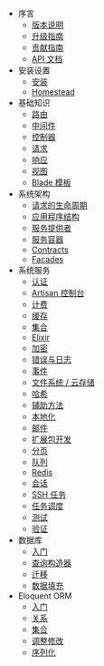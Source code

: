 - 序言
    - [版本说明](/docs/{{version}}/releases)
    - [升级指南](/docs/{{version}}/upgrade)
    - [贡献指南](/docs/{{version}}/contributions)
    - [API 文档](/api/{{version}})
- 安装设置
    - [安装](/docs/{{version}}/installation)
    - [Homestead](/docs/{{version}}/homestead)
- 基础知识
    - [路由](/docs/{{version}}/routing)
    - [中间件](/docs/{{version}}/middleware)
    - [控制器](/docs/{{version}}/controllers)
    - [请求](/docs/{{version}}/requests)
    - [响应](/docs/{{version}}/responses)
    - [视图](/docs/{{version}}/views)
    - [Blade 模板](/docs/{{version}}/blade)
- 系统架构
    - [请求的生命周期](/docs/{{version}}/lifecycle)
    - [应用程序结构](/docs/{{version}}/structure)
    - [服务提供者](/docs/{{version}}/providers)
    - [服务容器](/docs/{{version}}/container)
    - [Contracts](/docs/{{version}}/contracts)
    - [Facades](/docs/{{version}}/facades)
- 系统服务
    - [认证](/docs/{{version}}/authentication)
    - [Artisan 控制台](/docs/{{version}}/artisan)
    - [计费](/docs/{{version}}/billing)
    - [缓存](/docs/{{version}}/cache)
    - [集合](/docs/{{version}}/collections)
    - [Elixir](/docs/{{version}}/elixir)
    - [加密](/docs/{{version}}/encryption)
    - [错误与日志](/docs/{{version}}/errors)
    - [事件](/docs/{{version}}/events)
    - [文件系统 / 云存储](/docs/{{version}}/filesystem)
    - [哈希](/docs/{{version}}/hashing)
    - [辅助方法](/docs/{{version}}/helpers)
    - [本地化](/docs/{{version}}/localization)
    - [邮件](/docs/{{version}}/mail)
    - [扩展包开发](/docs/{{version}}/packages)
    - [分页](/docs/{{version}}/pagination)
    - [队列](/docs/{{version}}/queues)
    - [Redis](/docs/{{version}}/redis)
    - [会话](/docs/{{version}}/session)
    - [SSH 任务](/docs/{{version}}/envoy)
    - [任务调度](/docs/{{version}}/scheduling)
    - [测试](/docs/{{version}}/testing)
    - [验证](/docs/{{version}}/validation)
- 数据库
    - [入门](/docs/{{version}}/database)
    - [查询构造器](/docs/{{version}}/queries)
    - [迁移](/docs/{{version}}/migrations)
    - [数据填充](/docs/{{version}}/seeding)
- Eloquent ORM
    - [入门](/docs/{{version}}/eloquent)
    - [关系](/docs/{{version}}/eloquent-relationships)
    - [集合](/docs/{{version}}/eloquent-collections)
    - [调整修改](/docs/{{version}}/eloquent-mutators)
    - [序列化](/docs/{{version}}/eloquent-serialization)
